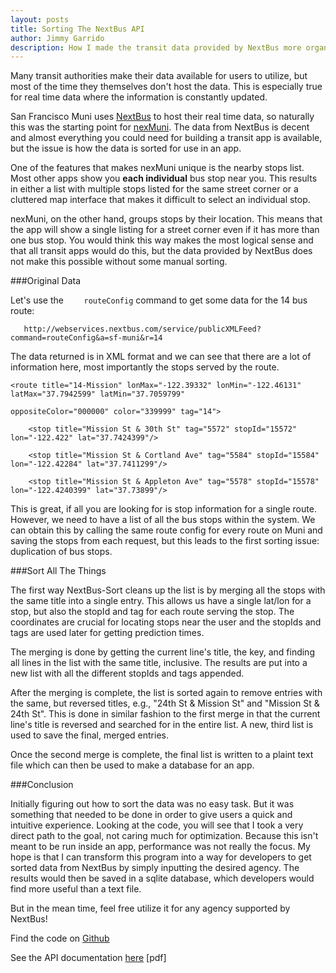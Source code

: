 ```yaml
---
layout: posts
title: Sorting The NextBus API
author: Jimmy Garrido
description: How I made the transit data provided by NextBus more organized and easier to use by creating the NextBus-Sort parser.
---
```

Many transit authorities make their data available for users to utilize, but most of the time they themselves don't host the data. This is especially true for real time data where the information is constantly updated.

San Francisco Muni uses [NextBus](http://cts.cubic.com/solutions/real-timepassengerinformation/nextbus,inc/aboutus.aspx) to host their real time data, so naturally this was the starting point for [nexMuni](http://nexdev.co/nexMuni). The data from NextBus is decent and almost everything you could need for building a transit app is available, but the issue is how the data is sorted for use in an app.

One of the features that makes nexMuni unique is the nearby stops list. Most other apps show you **each individual** bus stop near you. This results in either a list with multiple stops listed for the same street corner or a cluttered map interface that makes it difficult to select an individual stop.

nexMuni, on the other hand, groups stops by their location. This means that the app will show a single listing for a street corner even if it has more than one bus stop. You would think this way makes the most logical sense and that all transit apps would do this, but the data provided by NextBus does not make this possible without some manual sorting.

###Original Data

Let's use the ```    routeConfig``` command to get some data for the 14 bus route:

```   http://webservices.nextbus.com/service/publicXMLFeed?command=routeConfig&a=sf-muni&r=14```

The data returned is in XML format and we can see that there are a lot of information here, most importantly the stops served by the route.

	<route title="14-Mission" lonMax="-122.39332" lonMin="-122.46131" latMax="37.7942599" latMin="37.7059799" 

	oppositeColor="000000" color="339999" tag="14">

		<stop title="Mission St & 30th St" tag="5572" stopId="15572" lon="-122.422" lat="37.7424399"/>
		
		<stop title="Mission St & Cortland Ave" tag="5584" stopId="15584" lon="-122.42284" lat="37.7411299"/>
		
		<stop title="Mission St & Appleton Ave" tag="5578" stopId="15578" lon="-122.4240399" lat="37.73899"/>


This is great, if all you are looking for is stop information for a single route. However, we need to have a list of all the bus stops within the system. We can obtain this by calling the same route config for every route on Muni and saving the stops from each request, but this leads to the first sorting issue: duplication of bus stops.

###Sort All The Things

The first way NextBus-Sort cleans up the list is by merging all the stops with the same title into a single entry. This allows us have a single lat/lon for a stop, but also the stopId and tag for each route serving the stop. The coordinates are crucial for locating stops near the user and the stopIds and tags are used later for getting prediction times.

The merging is done by getting the current line's title, the key, and finding all lines in the list with the same title, inclusive. The results are put into a new list with all the different stopIds and tags appended.

After the merging is complete, the list is sorted again to remove entries with the same, but reversed titles, e.g., "24th St & Mission St" and "Mission St & 24th St". This is done in similar fashion to the first merge in that the current line's title is reversed and searched for in the entire list. A new, third list is used to save the final, merged entries.

Once the second merge is complete, the final list is written to a plaint text file which can then be used to make a database for an app.

###Conclusion

Initially figuring out how to sort the data was no easy task. But it was something that needed to be done in order to give users a quick and intuitive experience. Looking at the code, you will see that I took a very direct path to the goal, not caring much for optimization. Because this isn't meant to be run inside an app, performance was not really the focus. My hope is that I can transform this program into a way for developers to get sorted data from NextBus by simply inputting the desired agency. The results would then be saved in a sqlite database, which developers would find more useful than a text file. 

But in the mean time, feel free utilize it for any agency supported by NextBus! 

Find the code on [Github](https://github.com/nexDevelopment/NextBus-Sort)

See the API documentation [here](www.nextbus.com/xmlFeedDocs/NextBusXMLFeed.pdf) [pdf]